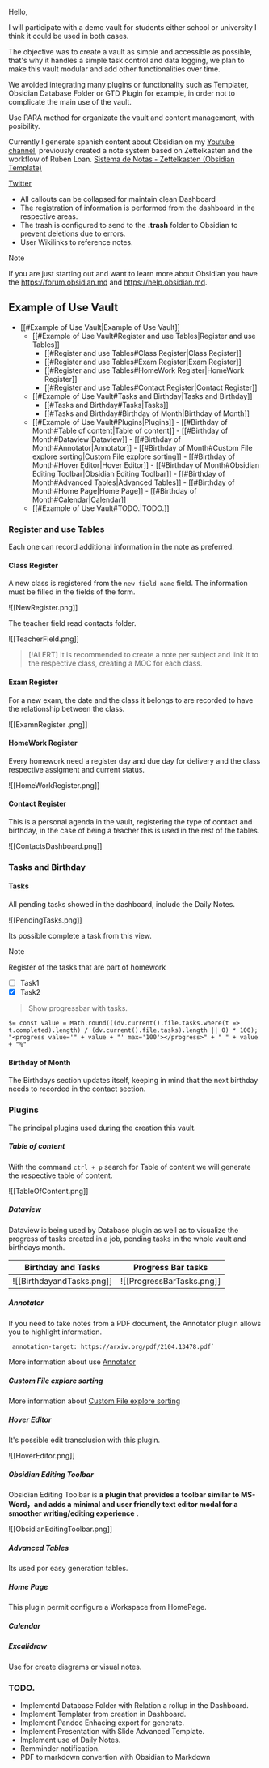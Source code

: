 

Hello, 

I will participate with a demo vault for students either school or university I think it could be used in both cases. 

The objective was to create a vault as simple and accessible as possible, that's why it handles a simple task control and data logging, we plan to make this vault modular and add other functionalities over time. 

We avoided integrating many plugins or functionality such as Templater, Obsidian Database Folder or GTD Plugin for example, in order not to complicate the main use of the vault. 

Use PARA method for organizate the vault and content management, with posibility. 

Currently I generate spanish content about Obsidian on my [Youtube channel](https://youtube.com/sniferl4bs), previously created a note system based on Zettelkasten and the workflow of Ruben Loan. [Sistema de Notas - Zettelkasten (Obsidian Template)](https://snifer.gumroad.com/l/ylwkc)

[Twitter](https://twitter.com/sniferl4bs)


- All callouts can be collapsed for maintain clean Dashboard 
- The registration of information is performed from the dashboard in the respective areas.
- The trash is configured to send to the **.trash** folder to Obsidian to prevent deletions due to errors. 
- User Wikilinks to reference notes. 


>[!NOTE]
>If you are just starting out and want to learn more about Obsidian you have the https://forum.obsidian.md and https://help.obsidian.md.


## Example of Use Vault 



- [[#Example of Use Vault|Example of Use Vault]]
	- [[#Example of Use Vault#Register and use Tables|Register and use Tables]]
		- [[#Register and use Tables#Class Register|Class Register]]
		- [[#Register and use Tables#Exam Register|Exam Register]]
		- [[#Register and use Tables#HomeWork Register|HomeWork Register]]
		- [[#Register and use Tables#Contact Register|Contact Register]]
	- [[#Example of Use Vault#Tasks and Birthday|Tasks and Birthday]]
		- [[#Tasks and Birthday#Tasks|Tasks]]
		- [[#Tasks and Birthday#Birthday of Month|Birthday of Month]]
	- [[#Example of Use Vault#Plugins|Plugins]]
			- [[#Birthday of Month#Table of content|Table of content]]
			- [[#Birthday of Month#Dataview|Dataview]]
			- [[#Birthday of Month#Annotator|Annotator]]
			- [[#Birthday of Month#Custom File explore sorting|Custom File explore sorting]]
			- [[#Birthday of Month#Hover Editor|Hover Editor]]
			- [[#Birthday of Month#Obsidian Editing Toolbar|Obsidian Editing Toolbar]]
			- [[#Birthday of Month#Advanced Tables|Advanced Tables]]
			- [[#Birthday of Month#Home Page|Home Page]]
			- [[#Birthday of Month#Calendar|Calendar]]
	- [[#Example of Use Vault#TODO.|TODO.]]

### Register and use Tables 

Each one can record additional information in the note as preferred. 

#### Class Register 

A new class is registered from the `new field name` field. The information must be filled in the fields of the form.

![[NewRegister.png]]


The teacher field read contacts folder. 

![[TeacherField.png]]

> [!ALERT]
> It is recommended to create a note per subject and link it to the respective class, creating a MOC for each class.

#### Exam Register

For a new exam, the date and the class it belongs to are recorded to have the relationship between the class.

![[ExamnRegister .png]]

#### HomeWork Register 

Every homework need a register day and due day for delivery and the class respective assigment and current status. 

![[HomeWorkRegister.png]]

#### Contact Register

This is a personal agenda in the vault, registering the type of contact and birthday, in the case of being a teacher this is used in the rest of the tables. 

![[ContactsDashboard.png]]

### Tasks and Birthday

#### Tasks

All pending tasks showed in the dashboard, include the Daily Notes. 

![[PendingTasks.png]]

Its possible complete a task from this view. 

> [!NOTE]
> Register of the tasks that are part of homework

- [ ] Task1 
- [x] Task2

> Show progressbar with tasks.

`$= const value = Math.round(((dv.current().file.tasks.where(t => t.completed).length) / (dv.current().file.tasks).length || 0) * 100); "<progress value='" + value + "' max='100'></progress>" + " " + value + "%"`


#### Birthday of Month

The Birthdays section updates itself, keeping in mind that the next birthday needs to  recorded in the contact section. 

### Plugins

The principal plugins used during the creation this vault. 

##### Table of content 

With the command `ctrl + p` search for Table of content we will generate the respective table of content. 

![[TableOfContent.png]]



##### Dataview 

Dataview is being used by Database plugin as well as to visualize the progress of tasks created in a job, pending tasks in the whole vault and birthdays month. 


| **Birthday and Tasks**    | **Progress Bar tasks**    |
| ------------------------- | ------------------------- |
| ![[BirthdayandTasks.png]] | ![[ProgressBarTasks.png]] | 

##### Annotator

If you need to take notes from a PDF document, the Annotator plugin allows you to highlight information. 

```Markdown
 annotation-target: https://arxiv.org/pdf/2104.13478.pdf`
```

More information about use [Annotator](https://github.com/elias-sundqvist/obsidian-annotator)

##### Custom File explore sorting

More information about [Custom File explore sorting](https://github.com/SebastianMC/obsidian-custom-sort)

##### Hover Editor 

It's possible edit transclusion with this plugin. 

![[HoverEditor.png]]

##### Obsidian Editing Toolbar

Obsidian Editing Toolbar is **a plugin that provides a toolbar similar to MS-Word，and adds a minimal and user friendly text editor modal for a smoother writing/editing experience** .

![[ObsidianEditingToolbar.png]]


##### Advanced Tables 

Its used por easy generation tables. 

##### Home Page

This plugin permit configure a Workspace from HomePage. 


##### Calendar

##### Excalidraw

Use for create diagrams or visual notes. 


### TODO. 

- Implementd Database Folder with Relation a rollup in the Dashboard. 
- Implement Templater from creation in Dashboard. 
- Implement Pandoc Enhacing export for generate. 
- Implement Presentation with Slide Advanced Template.
- Implement use of Daily Notes. 
- Remminder notification. 
- PDF to markdown convertion with Obsidian to Markdown
